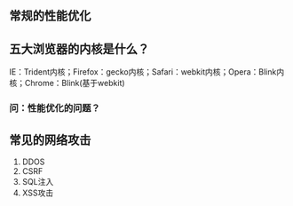 ## 常规的性能优化

## 五大浏览器的内核是什么？

IE：Trident内核；Firefox：gecko内核；Safari：webkit内核；Opera：Blink内核；Chrome：Blink(基于webkit)

### 问：性能优化的问题？

## 常见的网络攻击

1. DDOS
2. CSRF
3. SQL注入
4. XSS攻击
